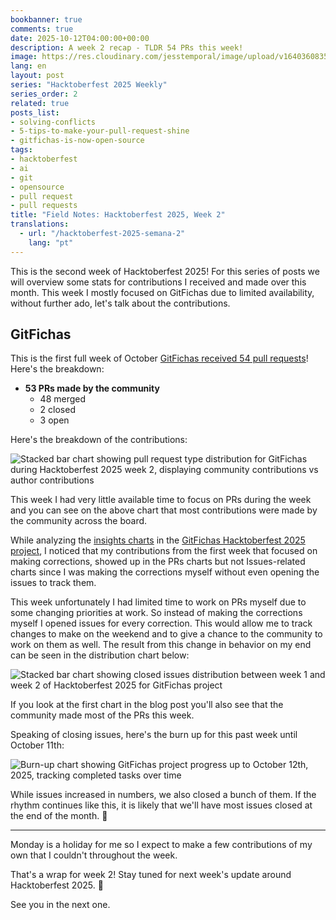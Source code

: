 ```yaml
---
bookbanner: true
comments: true
date: 2025-10-12T04:00:00+00:00
description: A week 2 recap - TLDR 54 PRs this week!
image: https://res.cloudinary.com/jesstemporal/image/upload/v1640360835/covers/miscellaneous_ld0l6r.png
lang: en
layout: post
series: "Hacktoberfest 2025 Weekly"
series_order: 2
related: true
posts_list:
- solving-conflicts
- 5-tips-to-make-your-pull-request-shine
- gitfichas-is-now-open-source
tags:
- hacktoberfest
- ai
- git
- opensource
- pull request
- pull requests
title: "Field Notes: Hacktoberfest 2025, Week 2"
translations:
  - url: "/hacktoberfest-2025-semana-2"
    lang: "pt"
---
```


This is the second week of Hacktoberfest 2025! For this series of posts we will overview some stats for contributions I received and made over this month. This week I mostly focused on GitFichas due to limited availability, without further ado, let's talk about the contributions.

## GitFichas

This is the first full week of October [GitFichas received 54 pull requests](https://github.com/jtemporal/gitfichas)! Here's the breakdown:

- **53 PRs made by the community**
  - 48 merged
  - 2 closed
  - 3 open

Here's the breakdown of the contributions:

![Stacked bar chart showing pull request type distribution for GitFichas during Hacktoberfest 2025 week 2, displaying community contributions vs author contributions](https://res.cloudinary.com/jesstemporal/image/upload/v1760289195/pr-type-distribution-week-2-hacktoberfest_p4o6ac.jpg)

This week I had very little available time to focus on PRs during the week and you can see on the above chart that most contributions were made by the community across the board.

While analyzing the [insights charts](https://github.com/users/jtemporal/projects/1/insights) in the [GitFichas Hacktoberfest 2025 project](https://github.com/users/jtemporal/projects/1), I noticed that my contributions from the first week that focused on making corrections, showed up in the PRs charts but not Issues-related charts since I was making the corrections myself without even opening the issues to track them.

This week unfortunately I had limited time to work on PRs myself due to some changing priorities at work. So instead of making the corrections myself I opened issues for every correction. This would allow me to track changes to make on the weekend and to give a chance to the community to work on them as well. The result from this change in behavior on my end can be seen in the distribution chart below:

![Stacked bar chart showing closed issues distribution between week 1 and week 2 of Hacktoberfest 2025 for GitFichas project](https://res.cloudinary.com/jesstemporal/image/upload/v1760289749/closed-issues-distribution-w1-w2_tzkjjd.jpg)

If you look at the first chart in the blog post you'll also see that the community made most of the PRs this week.

Speaking of closing issues, here's the burn up for this past week until October 11th:

![Burn-up chart showing GitFichas project progress up to October 12th, 2025, tracking completed tasks over time](https://res.cloudinary.com/jesstemporal/image/upload/v1760289059/burn-up-up-to-oct-11th_uf3rah.jpg)

While issues increased in numbers, we also closed a bunch of them. If the rhythm continues like this, it is likely that we'll have most issues closed at the end of the month. 🎉

---

Monday is a holiday for me so I expect to make a few contributions of my own that I couldn't throughout the week.

That's a wrap for week 2! Stay tuned for next week's update around Hacktoberfest 2025. 🎃

See you in the next one.
